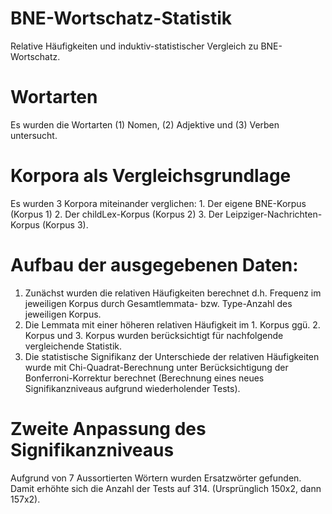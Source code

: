 # BNE-Wortschatz-Statistik
Relative Häufigkeiten und induktiv-statistischer Vergleich zu BNE-Wortschatz.

# Wortarten
Es wurden die Wortarten (1) Nomen, (2) Adjektive und (3) Verben untersucht.

# Korpora als Vergleichsgrundlage
Es wurden 3 Korpora miteinander verglichen: 1. Der eigene BNE-Korpus (Korpus 1) 2. Der childLex-Korpus (Korpus 2) 3. Der Leipziger-Nachrichten-Korpus (Korpus 3).

# Aufbau der ausgegebenen Daten: 
1. Zunächst wurden die relativen Häufigkeiten berechnet d.h. Frequenz im jeweiligen Korpus durch Gesamtlemmata- bzw. Type-Anzahl des jeweiligen Korpus.
2. Die Lemmata mit einer höheren relativen Häufigkeit im 1. Korpus ggü. 2. Korpus und 3. Korpus wurden berücksichtigt für nachfolgende vergleichende Statistik. 
3. Die statistische Signifikanz der Unterschiede der relativen Häufigkeiten wurde mit Chi-Quadrat-Berechnung unter Berücksichtigung der Bonferroni-Korrektur berechnet (Berechnung eines neues Signifikanzniveaus aufgrund wiederholender Tests).
   
# Zweite Anpassung des Signifikanzniveaus
Aufgrund von 7 Aussortierten Wörtern wurden Ersatzwörter gefunden. Damit erhöhte sich die Anzahl der Tests auf 314. (Ursprünglich 150x2, dann 157x2).
